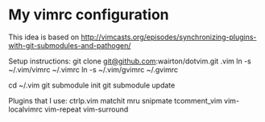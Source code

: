 My vimrc configuration
=============

This idea is based on
http://vimcasts.org/episodes/synchronizing-plugins-with-git-submodules-and-pathogen/

Setup instructions:
git clone git@github.com:wairton/dotvim.git .vim
ln -s ~/.vim/vimrc ~/.vimrc
ln -s ~/.vim/gvimrc ~/.gvimrc

cd ~/.vim
git submodule init
git submodule update

Plugins that I use:
ctrlp.vim
matchit
mru
snipmate
tcomment_vim
vim-localvimrc
vim-repeat
vim-surround
